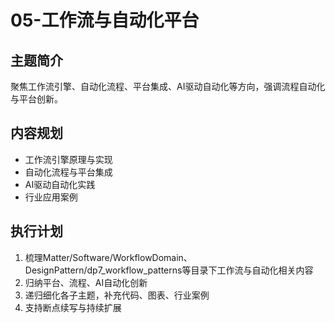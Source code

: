 # 05-工作流与自动化平台

## 主题简介

聚焦工作流引擎、自动化流程、平台集成、AI驱动自动化等方向，强调流程自动化与平台创新。

## 内容规划

- 工作流引擎原理与实现
- 自动化流程与平台集成
- AI驱动自动化实践
- 行业应用案例

## 执行计划

1. 梳理Matter/Software/WorkflowDomain、DesignPattern/dp7_workflow_patterns等目录下工作流与自动化相关内容
2. 归纳平台、流程、AI自动化创新
3. 递归细化各子主题，补充代码、图表、行业案例
4. 支持断点续写与持续扩展
